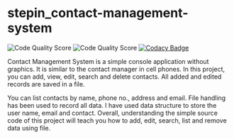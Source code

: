 # stepin_contact-management-system

![Code Quality Score](https://www.code-inspector.com/project/27803/score/svg)
![Code Quality Score](https://www.code-inspector.com/project/27803/status/svg)
[![Codacy Badge](https://app.codacy.com/project/badge/Grade/600e98177b7f437fa3f196b68cb00166)](https://www.codacy.com/gh/nellurisairam/stepin_contact-management-system/dashboard?utm_source=github.com&amp;utm_medium=referral&amp;utm_content=nellurisairam/stepin_contact-management-system&amp;utm_campaign=Badge_Grade)


Contact Management System is a simple console application without graphics. It is similar to the contact manager in cell phones. In this  project, you can add, view, edit, search and delete contacts. All added and edited records are saved in a file.

You can list contacts by name, phone no., address and email. File handling has been used to record all data. I have used data structure to store the user name, email and contact. Overall, understanding the simple source code of this project will teach you how to add, edit, search, list and remove data using file.
